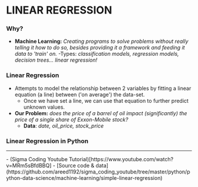 # LINEAR REGRESSION
### Why?
- **Machine Learning:** *Creating programs to solve problems without really telling it how to do so, besides providing it a framework and feeding it data to 'train' on.*
  -Types: *classification models, regression models, decision trees... linear regression!* 


### Linear Regression
- Attempts to model the relationship between 2 variables by fitting a linear equation (a line) between ('on average') the data-set.
  - Once we have set a line, we can use that equation to further predict unknown values.
- **Our Problem:** *does the price of a barrel of oil impact (significantly) the price of a single share of Exxon-Mobile stock?*
  - **Data**: *date, oil_price, stock_price*








### Linear Regression in Python













<hr>
- (Sigma Coding Youtube Tutorial)[https://www.youtube.com/watch?v=MRm5sBfdBBQ]
  - [Source code & data](https://github.com/areed1192/sigma_coding_youtube/tree/master/python/python-data-science/machine-learning/simple-linear-regression)
